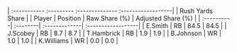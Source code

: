 | :----------- :--------- :-------------- :------------------|
|                      Rush Yards Share                      |
| Player     | Position | Raw Share (%) | Adjusted Share (%) |
| :----------| :--------| :-------------| :------------------|
| E.Smith    | RB       | 84.5          | 84.5               |
| J.Scobey   | RB       | 8.7           | 8.7                |
| T.Hambrick | RB       | 1.9           | 1.9                |
| B.Johnson  | WR       | 1.0           | 1.0                |
| K.Williams | WR       | 0.0           | 0.0                |